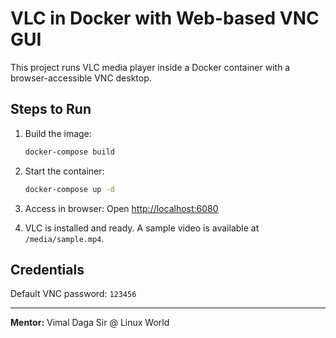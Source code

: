 # VLC in Docker with Web-based VNC GUI

This project runs VLC media player inside a Docker container with a browser-accessible VNC desktop.

## Steps to Run
1. Build the image:
   ```bash
   docker-compose build
   ```

2. Start the container:
   ```bash
   docker-compose up -d
   ```

3. Access in browser:
   Open [http://localhost:6080](http://localhost:6080)

4. VLC is installed and ready. A sample video is available at `/media/sample.mp4`.

## Credentials
Default VNC password: `123456`

---
**Mentor:** Vimal Daga Sir @ Linux World

